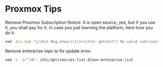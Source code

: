 # Proxmox Tips

Remove Proxmox Subscription Notice. It is open source, yes, but if you use it, you shall pay for it. In case you just learning the platform, here how you do it. 
```sh
sed -Ezi.bak "s/(Ext.Msg.show\(\{\s+title: gettext\('No valid sub)/void\(\{ \/\/\1/g" /usr/share/javascript/proxmox-widget-toolkit/proxmoxlib.js && systemctl restart pveproxy.service
```
Remove enterprise repo to fix update error.
```sh
sed -i 's/^/#/' /etc/apt/sources.list.d/pve-enterprise.list
```